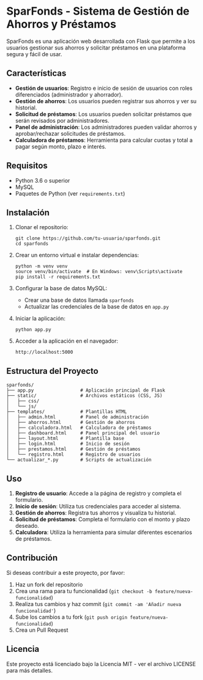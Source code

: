 # SparFonds - Sistema de Gestión de Ahorros y Préstamos

SparFonds es una aplicación web desarrollada con Flask que permite a los usuarios gestionar sus ahorros y solicitar préstamos en una plataforma segura y fácil de usar.

## Características

- **Gestión de usuarios**: Registro e inicio de sesión de usuarios con roles diferenciados (administrador y ahorrador).
- **Gestión de ahorros**: Los usuarios pueden registrar sus ahorros y ver su historial.
- **Solicitud de préstamos**: Los usuarios pueden solicitar préstamos que serán revisados por administradores.
- **Panel de administración**: Los administradores pueden validar ahorros y aprobar/rechazar solicitudes de préstamos.
- **Calculadora de préstamos**: Herramienta para calcular cuotas y total a pagar según monto, plazo e interés.

## Requisitos

- Python 3.6 o superior
- MySQL
- Paquetes de Python (ver `requirements.txt`)

## Instalación

1. Clonar el repositorio:
   ```
   git clone https://github.com/tu-usuario/sparfonds.git
   cd sparfonds
   ```

2. Crear un entorno virtual e instalar dependencias:
   ```
   python -m venv venv
   source venv/bin/activate  # En Windows: venv\Scripts\activate
   pip install -r requirements.txt
   ```

3. Configurar la base de datos MySQL:
   - Crear una base de datos llamada `sparfonds`
   - Actualizar las credenciales de la base de datos en `app.py`

4. Iniciar la aplicación:
   ```
   python app.py
   ```

5. Acceder a la aplicación en el navegador:
   ```
   http://localhost:5000
   ```

## Estructura del Proyecto

```
sparfonds/
├── app.py                 # Aplicación principal de Flask
├── static/                # Archivos estáticos (CSS, JS)
│   ├── css/
│   └── js/
├── templates/             # Plantillas HTML
│   ├── admin.html         # Panel de administración
│   ├── ahorros.html       # Gestión de ahorros
│   ├── calculadora.html   # Calculadora de préstamos
│   ├── dashboard.html     # Panel principal del usuario
│   ├── layout.html        # Plantilla base
│   ├── login.html         # Inicio de sesión
│   ├── prestamos.html     # Gestión de préstamos
│   └── registro.html      # Registro de usuarios
└── actualizar_*.py        # Scripts de actualización
```

## Uso

1. **Registro de usuario**: Accede a la página de registro y completa el formulario.
2. **Inicio de sesión**: Utiliza tus credenciales para acceder al sistema.
3. **Gestión de ahorros**: Registra tus ahorros y visualiza tu historial.
4. **Solicitud de préstamos**: Completa el formulario con el monto y plazo deseado.
5. **Calculadora**: Utiliza la herramienta para simular diferentes escenarios de préstamos.

## Contribución

Si deseas contribuir a este proyecto, por favor:

1. Haz un fork del repositorio
2. Crea una rama para tu funcionalidad (`git checkout -b feature/nueva-funcionalidad`)
3. Realiza tus cambios y haz commit (`git commit -am 'Añadir nueva funcionalidad'`)
4. Sube los cambios a tu fork (`git push origin feature/nueva-funcionalidad`)
5. Crea un Pull Request

## Licencia

Este proyecto está licenciado bajo la Licencia MIT - ver el archivo LICENSE para más detalles.